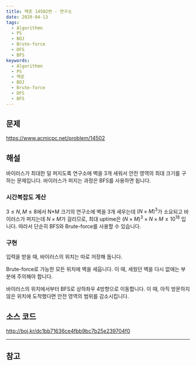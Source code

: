 ```yaml
---
title: 백준 14502번 - 연구소
date: 2020-04-13
tags:
  - Algorithmn
  - PS
  - BOJ
  - Brute-force
  - DFS
  - BFS
keywords:
  - Algorithmn
  - PS
  - 백준
  - BOJ
  - Brute-force
  - DFS
  - BFS
---
```


## 문제
https://www.acmicpc.net/problem/14502

## 해설
바이러스가 최대한 덜 퍼지도록 연구소에 벽을 3개 세워서 안전 영역의 최대 크기를 구하는 문제입니다.
바이러스가 퍼지는 과정은 BFS를 사용하면 됩니다.

### 시간복잡도 계산
$3 \leq N, M \leq 8$에서 N*M 크기의 연구소에 벽을 3개 세우는데 $(N \times M)^3$가 소요되고 바이러스가 퍼지는데 $N \times M$가 걸리므로, 최대 uptime은 $(N \times M)^3 \times N \times M \leq 10^{18}$ 입니다.
따라서 단순히 BFS와 Brute-force를 사용할 수 있습니다.

### 구현
입력을 받을 때, 바이러스의 위치는 따로 저장해 둡니다.

Brute-force로 가능한 모든 위치에 벽을 세웁니다. 이 때, 세웠던 벽을 다시 없애는 부분에 주의해야 합니다.

바이러스의 위치에서부터 BFS로 상하좌우 4방향으로 이동합니다. 이 때, 아직 방문하지 않은 위치에 도착했다면 안전 영역의 범위를 감소시킵니다.

## 소스 코드
http://boj.kr/dc1bb71636ce4fbb9bc7b25e239704f0

---

## 참고